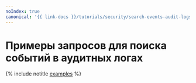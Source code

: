 ```yaml
---
noIndex: true
canonical: '{{ link-docs }}/tutorials/security/search-events-audit-logs/examples'
---
```


# Примеры запросов для поиска событий в аудитных логах

{% include notitle [examples](../../../_tutorials/security/search-events-audit-logs/examples.md) %}
